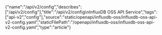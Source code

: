 {"name":"/api/v2/config","describes":["/api/v2/config"],"title":"/api/v2/config\nInfluxDB OSS API Service","tags":["api-v2","config"],"source":"static/openapi/influxdb-oss/influxdb-oss-api-v2-config.yaml","staticFilePath":"/openapi/influxdb-oss/influxdb-oss-api-v2-config.yaml","type":"article"}
